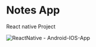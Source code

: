 # Notes App

React native Project

![ReactNative - Android-IOS-App](https://github.com/AhsaanRasheed/Notes-App/assets/71977441/eae2e3ab-78dd-4efc-b461-bf83d0263442)
